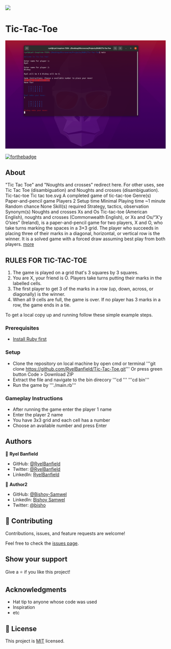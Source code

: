 ![](https://img.shields.io/badge/Microverse-blueviolet)

# Tic-Tac-Toe

![screenshot](./Screenshot.png)



[![forthebadge](https://forthebadge.com/images/badges/made-with-ruby.svg)](https://forthebadge.com)


## About
"Tic Tac Toe" and "Noughts and crosses" redirect here. For other uses, see Tic Tac Toe (disambiguation) and Noughts and crosses (disambiguation).
Tic-tac-toe
Tic tac toe.svg
A completed game of tic-tac-toe
Genre(s)	Paper-and-pencil game
Players	2
Setup time	Minimal
Playing time	~1 minute
Random chance	None
Skill(s) required	Strategy, tactics, observation
Synonym(s)	Noughts and crosses
Xs and Os
Tic-tac-toe (American English), noughts and crosses (Commonwealth English), or Xs and Os/“X’y O’sies” (Ireland), is a paper-and-pencil game for two players, X and O, who take turns marking the spaces in a 3×3 grid. The player who succeeds in placing three of their marks in a diagonal, horizontal, or vertical row is the winner. It is a solved game with a forced draw assuming best play from both players.
[more](https://en.wikipedia.org/wiki/Tic-tac-toe)


## RULES FOR TIC-TAC-TOE
1. The game is played on a grid that's 3 squares by 3 squares.
2. You are X, your friend is O. Players take turns putting their marks in the labelled cells.
3. The first player to get 3 of the marks in a row (up, down, across, or diagonally) is the winner.
4. When all 9 cells are full, the game is over. If no player has 3 marks in a row, the game ends in a tie.

To get a local copy up and running follow these simple example steps.

### Prerequisites
  - [Install Ruby first](https://www.ruby-lang.org/en/documentation/installation/) 

### Setup
  - Clone the repository on local machine by open cmd or terminal
   '''git clone https://github.com/RyelBanfield/Tic-Tac-Toe.git'''
  Or press green button Code > Download ZIP
  - Extract the file and navigate to the bin direcory 
  '''cd '''
  '''cd bin'''
  - Run the game by '''./main.rb'''

### Gameplay Instructions
  - After running the game enter the player 1 name
  - Enter the player 2 name
  - You have 3x3 grid and each cell has a number 
  - Choose an available number and press Enter


## Authors

👤 **Ryel Banfield**

- GitHub: [@RyelBanfield](https://github.com/RyelBanfield)
- Twitter: [@RyelBanfield](https://twitter.com/RyelBanfield)
- LinkedIn: [RyelBanfield](https://www.linkedin.com/in/ryel-banfield/)

👤 **Author2**

- GitHub: [@Bishoy-Samwel](https://github.com/Bishoy-Samwel)
- LinkedIn: [Bishoy Samwel](https://www.linkedin.com/in/bishoy-samwuel-ss/)
- Twitter: [@bisho](https://twitter.com/BishoFaheem15)

## 🤝 Contributing

Contributions, issues, and feature requests are welcome!

Feel free to check the [issues page](issues/).

## Show your support

Give a ⭐️ if you like this project!

## Acknowledgments

- Hat tip to anyone whose code was used
- Inspiration
- etc

## 📝 License

This project is [MIT](LICENSE) licensed.
